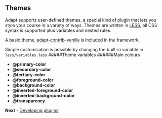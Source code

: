 Themes
------
Adapt supports user-defined themes, a special kind of plugin that lets you style your course in a variety of ways. Themes are written in [LESS](http://lesscss.org/), all CSS syntax is supported plus variables and nested rules.

A basic theme, [adapt-contrib-vanilla](https://github.com/adaptlearning/adapt-contrib-vanilla) is included in the framework. 

Simple customisation is possible by changing the built-in variable in ```less/variables.less```
#####Theme variables
######Main colours
- **@primary-color**   
- **@secordary-color**
- **@tertiary-color**
- **@foreground-color**
- **@background-color**
- **@inverted-foreground-color**
- **@inverted-background-color**
- **@transparency**

**Next** - [Developing plugins](https://github.com/adaptlearning/adapt_framework/wiki/Developing-plugins)